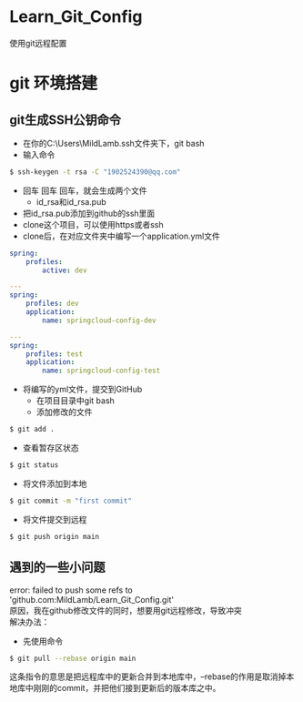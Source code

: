# Learn_Git_Config
使用git远程配置

# git 环境搭建

## git生成SSH公钥命令
- 在你的C:\Users\MildLamb\.ssh文件夹下，git bash
- 输入命令
```bash
$ ssh-keygen -t rsa -C "1902524390@qq.com"
```
- 回车 回车 回车，就会生成两个文件
  - id_rsa和id_rsa.pub
- 把id_rsa.pub添加到github的ssh里面
- clone这个项目，可以使用https或者ssh
- clone后，在对应文件夹中编写一个application.yml文件
```yml
spring:
    profiles:
        active: dev

---
spring:
    profiles: dev
    application:
        name: springcloud-config-dev

---
spring:
    profiles: test
    application:
        name: springcloud-config-test
```
- 将编写的yml文件，提交到GitHub
  - 在项目目录中git bash
  - 添加修改的文件
```bash
$ git add .
```
  - 查看暂存区状态
```bash
$ git status
```
  - 将文件添加到本地
```bash
$ git commit -m "first commit"
```
  - 将文件提交到远程
```bash
$ git push origin main
```
## 遇到的一些小问题
error: failed to push some refs to 'github.com:MildLamb/Learn_Git_Config.git'  
原因，我在github修改文件的同时，想要用git远程修改，导致冲突  
解决办法：
- 先使用命令
```bash
$ git pull --rebase origin main
```
这条指令的意思是把远程库中的更新合并到本地库中，–rebase的作用是取消掉本地库中刚刚的commit，并把他们接到更新后的版本库之中。
